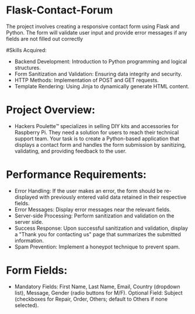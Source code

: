 # Flask-Contact-Forum
The project involves creating a responsive contact form using Flask and Python. The form will validate user input and provide error messages if any fields are not filled out correctly

#Skills Acquired:
- Backend Development: Introduction to Python programming and logical structures.
- Form Sanitization and Validation: Ensuring data integrity and security.
- HTTP Methods: Implementation of POST and GET requests.
- Template Rendering: Using Jinja to dynamically generate HTML content.
# Project Overview:
* Hackers Poulette™ specializes in selling DIY kits and accessories for Raspberry Pi. They need a solution for users to reach their technical support team. Your task is to create a Python-based application that displays a contact form and handles the form submission by sanitizing, validating, and providing feedback to the user.

# Performance Requirements:
- Error Handling: If the user makes an error, the form should be re-displayed with previously entered valid data retained in their respective fields.
- Error Messages: Display error messages near the relevant fields.
- Server-side Processing: Perform sanitization and validation on the server side.
- Success Response: Upon successful sanitization and validation, display a "Thank you for contacting us" page that summarizes the submitted information.
- Spam Prevention: Implement a honeypot technique to prevent spam.
# Form Fields:
* Mandatory Fields: First Name, Last Name, Email, Country (dropdown list), Message, Gender (radio buttons for M/F).
Optional Field: Subject (checkboxes for Repair, Order, Others; default to Others if none selected).
